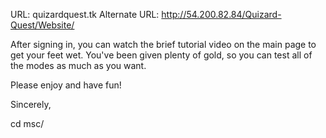  
URL: quizardquest.tk
Alternate URL: http://54.200.82.84/Quizard-Quest/Website/

After signing in, you can watch the brief tutorial video on the main page to get your feet wet.
You've been given plenty of gold, so you can test all of the modes as much as you want. 

Please enjoy and have fun!

Sincerely,

cd msc/